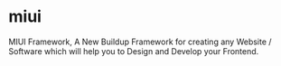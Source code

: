 # miui
MIUI Framework, A New Buildup Framework for creating any Website / Software which will help you to Design and Develop your Frontend.
